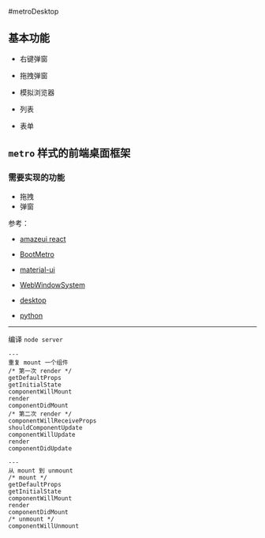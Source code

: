 #metroDesktop

## 基本功能

- 右键弹窗
- 拖拽弹窗
- 模拟浏览器
 
- 列表
- 表单

## `metro` 样式的前端桌面框架

### 需要实现的功能

- 拖拽
- 弹窗


参考：

- [amazeui react](http://amazeui.org/react/)
- [BootMetro](http://www.marcellop.com/)
- [material-ui](http://www.material-ui.com/)

- [WebWindowSystem](http://www.pengyaou.com/LegendsZ/eg/WebWindowSystem/)
- [desktop](http://desktop.sonspring.com/)

- [python](http://www.liaoxuefeng.com/wiki/001374738125095c955c1e6d8bb493182103fac9270762a000/0014023534049359c3ce60cb680419ba423b5b704baac0c000)
---

编译 `node server`

```
---
重复 mount 一个组件
/* 第一次 render */
getDefaultProps  
getInitialState  
componentWillMount  
render  
componentDidMount  
/* 第二次 render */
componentWillReceiveProps  
shouldComponentUpdate  
componentWillUpdate  
render  
componentDidUpdate  

---
从 mount 到 unmount
/* mount */
getDefaultProps  
getInitialState  
componentWillMount  
render  
componentDidMount  
/* unmount */
componentWillUnmount  
```
